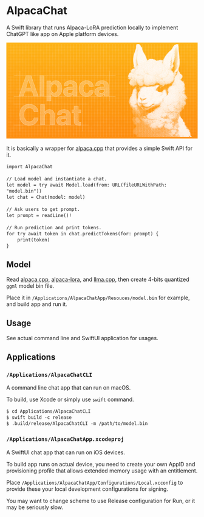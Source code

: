 AlpacaChat
==========

A Swift library that runs Alpaca-LoRA prediction locally
to implement ChatGPT like app on Apple platform devices.

![AlpacaChat](Resources/AlpacaChat.png)

It is basically a wrapper for [alpaca.cpp](https://github.com/antimatter15/alpaca.cpp)
that provides a simple Swift API for it.

```
import AlpacaChat

// Load model and instantiate a chat.
let model = try await Model.load(from: URL(fileURLWithPath: "model.bin"))
let chat = Chat(model: model)

// Ask users to get prompt.
let prompt = readLine()!

// Run prediction and print tokens.
for try await token in chat.predictTokens(for: prompt) {
    print(token)
}
```


Model
-----

Read [alpaca.cpp](https://github.com/antimatter15/alpaca.cpp),
[alpaca-lora](https://github.com/tloen/alpaca-lora), and
[llma.cpp](https://github.com/ggerganov/llama.cpp),
then create 4-bits quantized `ggml` model bin file.

Place it in `/Applications/AlpacaChatApp/Resouces/model.bin` for example,
and build app and run it.


Usage
-----

See actual command line and SwiftUI application for usages.


Applications
------------

### `/Applications/AlpacaChatCLI`

A command line chat app that can run on macOS.

To build, use Xcode or simply use `swift` command.

```
$ cd Applications/AlpacaChatCLI
$ swift build -c release
$ .build/release/AlpacaChatCLI -m /path/to/model.bin
```

### `/Applications/AlpacaChatApp.xcodeproj`

A SwiftUI chat app that can run on iOS devices.

To build app runs on actual device, you need to create your own AppID
and provisioning profile that allows extended memory usage with
an entitlement.

Place `/Applications/AlpacaChatApp/Configurations/Local.xcconfig`
to provide these your local development configurations for signing.

You may want to change scheme to use Release configuration for Run,
or it may be seriously slow.
